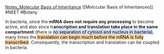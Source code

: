 [Notes_Molecular Basis of Inheritance](NEET/Botany/Notes_Molecular%20Basis%20of%20Inheritance.pdf)
[[Molccular Basis of Inheritanceo]]
#NEET #Botany 

In bacteria, since the **mRNA does not require any processing** to become
active, and also since tr**anscription and translation take place in the same**
**compartment** (there is <mark style="background: #ADCCFFA6;">no separation of cytosol and nucleus in bacteria)</mark>,
many times the<mark style="background: #FFB86CA6;"> translation can begin much before the mRNA is fully
transcribed</mark>. Consequently, the transcription and translation can be coupled in bacteria.